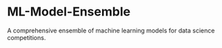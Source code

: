 # ML-Model-Ensemble
A comprehensive ensemble of machine learning models for data science competitions.
